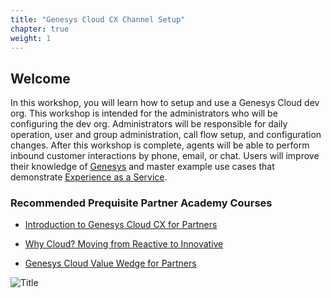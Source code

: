 ```yaml
---
title: "Genesys Cloud CX Channel Setup"
chapter: true
weight: 1
---
```


## Welcome

In this workshop, you will learn how to setup and use a Genesys Cloud dev org. This workshop is intended for the administrators who will be configuring the dev org. Administrators will be responsible for daily operation, user and group administration, call flow setup, and configuration changes. After this workshop is complete, agents will be able to perform inbound customer interactions by phone, email, or chat.  Users will improve their knowledge of [Genesys](https://genesys.com) and master example use cases that demonstrate [Experience as a Service](https://www.genesys.com/experience-as-a-service).

### Recommended Prequisite Partner Academy Courses

- [Introduction to Genesys Cloud CX for Partners](https://learn.genesys.com/learn/course/16575/introduction-to-genesys-cloud-cx-for-partners?generated_by=515985&hash=fcdec55b4d8fdf2f8a2232b6f3eb96cc58e015d7)

- [Why Cloud? Moving from Reactive to Innovative](https://learn.genesys.com/learn/course/16795/why-cloud-moving-from-reactive-to-innovative?generated_by=515985&hash=e45debb36f28404dec0fb7b5e226e8b3e2ed6ddc7)

- [Genesys Cloud Value Wedge for Partners](https://learn.genesys.com/learn/course/611/genesys-cloud-value-wedge-for-partners?generated_by=515985&hash=181643a2d2d06a123bd19bddd0bbf01f9d3119b7)


![Title](/images/homepage.jpg)
